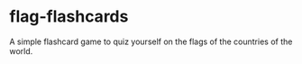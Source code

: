 # flag-flashcards

A simple flashcard game to quiz yourself on the flags of the countries of the world.
